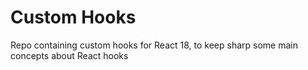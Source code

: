 # Custom Hooks

Repo containing custom hooks for React 18, to keep sharp some main concepts about React hooks